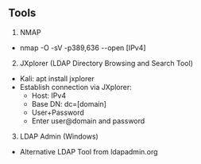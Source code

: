 ## Tools

1. NMAP
- nmap -O -sV -p389,636 --open [IPv4]

2. JXplorer (LDAP Directory Browsing and Search Tool)
- Kali: apt install jxplorer
- Establish connection via JXplorer:
  - Host: IPv4
  - Base DN: dc=[domain]
  - User+Password
  - Enter user@domain and password

3. LDAP Admin (Windows)
- Alternative LDAP Tool from ldapadmin.org
